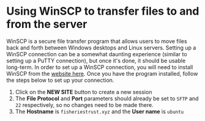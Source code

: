 # Using WinSCP to transfer files to and from the server

WinSCP is a secure file transfer program that allows users to move files back and forth between Windows desktops and Linux servers. Setting up a WinSCP connection can be a somewhat daunting experience (similar to setting up a PuTTY connection), but once it's done, it should be usable long-term. In order to set up a WinSCP connection, you will need to install WinSCP from the [website here](https://winscp.net/eng/index.php). Once you have the program installed, follow the steps below to set up your connection. 

1. Click on the **NEW SITE** button to create a new session
2. The **File Protocol** and **Port** parameters should already be set to `SFTP` and `22` respectively, so no changes need to be made there. 
3. The **Hostname** is `fisheriestrust.xyz` and the **User name** is `ubuntu`
